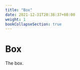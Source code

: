 ```yaml
---
title: "Box"
date: 2021-12-31T20:38:37+08:00
weight: 1
bookCollapseSection: true
---
```


# Box

The box.
